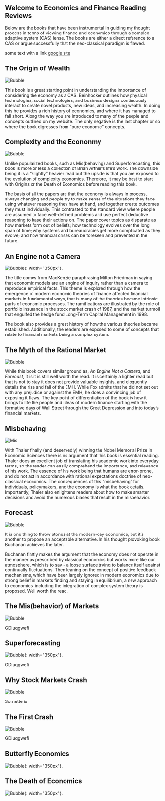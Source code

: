 ## Welcome to Economics and Finance Reading Reviews

Below are the books that have been instrumental in guiding my thought process in terms of viewing finance and economics through a complex adaptive system (CAS) lense. The books are either a direct reference to a CAS or argue successfully that the neo-classical paradigm is flawed.

some text with a link <a href="http://www.google.com" target="blank">google site</a>

## The Origin of Wealth
![Bubble](websiteimages/OofW.jpg)

This book is a great starting point in understanding the importance of considering the economy as a CAS. Beinhocker outlines how physical technologies, social technologies, and business designs continuously interact to create novel products, new ideas, and increasing wealth. In doing this he provides a rich history of economics, and where it has managed to fall short. Along the way you are introduced to many of the people and concepts outlined on my website. The only negative is the last chapter or so where the book digresses from “pure economic” concepts.

## Complexity and the Econonmy
![Bubble](websiteimages/complex.jpg)

Unlike popularized books, such as Mis(behaving) and Superforecasting, this book is more or less a collection of Brian Arthur’s life’s work. The downside being it is a “slightly” heavier read but the upside is that you are exposed to the evolution of complexity economics. Therefore, it may be best to start with Origins or the Death of Economics before reading this book.

The basis of all the papers are that the economy is always in process, always changing and people try to make sense of the situations they face using whatever reasoning they have at hand, and together create outcomes they must individually. This contrasted to the standard view where people are assumed to face well-defined problems and use perfect deductive reasoning to base their actions on. The paper cover topics as disparate as how markets form out of beliefs; how technology evolves over the long span of time; why systems and bureaucracies get more complicated as they evolve; and how financial crises can be foreseen and prevented in the future.


## An Engine not a Camera
![Bubble](websiteimages/imagecamera.jpg){: width="350px"}.

The title comes from MacKenzie paraphrasing Milton Friedman in saying that economic models are an engine of inquiry rather than a camera to reproduce empirical facts. This theme is explored through how the emergence of modern economic theories of finance affected financial markets in fundamental ways, that is many of the theories became intrinsic parts of economic processes. The ramifications are illustrated by the role of portfolio insurance in the stock market crash of 1987, and the market turmoil that engulfed the hedge fund Long-Term Capital Management in 1998. 

The book also provides a great history of how the various theories became established. Additionally, the readers are exposed to some of concepts that relate to financial markets being a complex system.

## The Myth of the Rational Market
![Bubble](websiteimages/rational.jpg)

While this book covers similar ground as, _An Engine Not a Camera_, and _Forecast_, it is it is still well worth the read. It is certainly a lighter read but that is not to stay it does not provide valuable insights, and eloquently details the rise and fall of the EMH. While Fox admits that he did not set out with any prejudice or against the EMH, he does a convincing job of exposing it flaws. The key point of differentiation of the book is how it brings to life the people and ideas of modern finance starting with the formative days of Wall Street through the Great Depression and into today’s financial markets.

## Misbehaving
![Mis](websiteimages/MisBehave.jpg)

With Thaler finally (and deservedly) winning the Nobel Memorial Prize in Economic Sciences there is no argument that this book is essential reading. Thaler does an excellent job of translating his academic work into everyday terms, so the reader can easily comprehend the importance, and relevance of his work. The essence of his work being that humans are error-prone, and do not act in accordance with rational expectations doctrine of neo-classical economics. The consequences of this “misbehaving” for individuals, policymakers, and the economy is what the book details. Importantly, Thaler also enlightens readers about how to make smarter decisions and avoid the numerous biases that result in the misbehavior.

## Forecast
![Bubble](websiteimages/forecast.jpg)

It is one thing to throw stones at the modern-day economics, but it’s another to propose an acceptable alternative. In his thought provoking book Buchanan achieves the later. 

Buchanan firstly makes the argument that the economy does not operate in the manner as prescribed by classical economics but works more like our atmosphere, which is to say - a loose surface trying to balance itself against continually fluctuations. Then leaning on the concept of positive feedback mechanisms, which have been largely ignored in modern economics due to strong belief in markets finding and staying in equilibrium, a new approach to economics, including the integration of complex system theory is proposed. Well worth the read.

## The Mis(behavior) of Markets
![Bubble](websiteimages/misbevman.jpg)

GDiuqgwefi

## Superforecasting
![Bubble](websiteimages/super.jpg){: width="350px"}.

GDiuqgwefi

## Why Stock Markets Crash 
![Bubble](websiteimages/whymarkets.gif)

Sornette is 

## The First Crash
![Bubble](websiteimages/south.gif)

GDiuqgwefi

## Butterfly Economics
![Bubble](websiteimages/butter.jpg){: width="350px"}.

## The Death of Economics
![Bubble](websiteimages/death.jpg){: width="350px"}.
